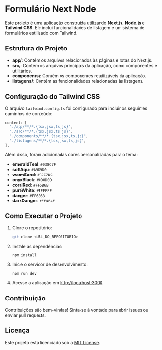# Formulário Next Node

Este projeto é uma aplicação construída utilizando **Next.js**, **Node.js** e **Tailwind CSS**. Ele inclui funcionalidades de listagem e um sistema de formulários estilizado com Tailwind.

## Estrutura do Projeto

- **app/**: Contém os arquivos relacionados às páginas e rotas do Next.js.
- **src/**: Contém os arquivos principais da aplicação, como componentes e utilitários.
- **components/**: Contém os componentes reutilizáveis da aplicação.
- **listagens/**: Contém as funcionalidades relacionadas às listagens.

## Configuração do Tailwind CSS

O arquivo `tailwind.config.ts` foi configurado para incluir os seguintes caminhos de conteúdo:

```typescript
content: [
  "./app/**/*.{tsx,jsx,ts,js}",
  "./src/**/*.{tsx,jsx,ts,js}",
  "./components/**/*.{tsx,jsx,ts,js}",
  "./listagens/**/*.{tsx,jsx,ts,js}",
],
```

Além disso, foram adicionadas cores personalizadas para o tema:

- **emeraldTeal**: `#038C7F`
- **softAqu**: `#A9D9D0`
- **warmSand**: `#F2E7DC`
- **onyxBlack**: `#0D0D0D`
- **coralRed**: `#FF6B6B`
- **pureWhite**: `#FFFFFF`
- **danger**: `#FF6B6B`
- **darkDanger**: `#FF4F4F`

## Como Executar o Projeto

1. Clone o repositório:

   ```bash
   git clone <URL_DO_REPOSITORIO>
   ```

2. Instale as dependências:

   ```bash
   npm install
   ```

3. Inicie o servidor de desenvolvimento:

   ```bash
   npm run dev
   ```

4. Acesse a aplicação em [http://localhost:3000](http://localhost:3000).

## Contribuição

Contribuições são bem-vindas! Sinta-se à vontade para abrir issues ou enviar pull requests.

## Licença

Este projeto está licenciado sob a [MIT License](LICENSE).
